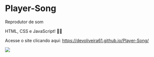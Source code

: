 # Player-Song
Reprodutor de som

HTML, CSS e JavaScript! 🚀🚀

Acesse o site clicando aqui: https://devoliveira61.github.io/Player-Song/

<img src="https://i.ibb.co/12jh0DH/Song.png"></img>

